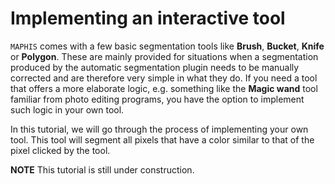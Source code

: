 # Implementing an interactive tool
`MAPHIS` comes with a few basic segmentation tools like **Brush**, **Bucket**, **Knife** or **Polygon**. These are mainly provided for situations when a segmentation produced by the automatic segmentation plugin needs to be manually corrected and are therefore very simple in what they do.
If you need a tool that offers a more elaborate logic, e.g. something like the **Magic wand** tool familiar from photo editing programs, you have the option to implement such logic in your own tool. 

In this tutorial, we will go through the process of implementing your own tool. This tool will segment all pixels that have a color similar to that of the pixel clicked by the tool.

**NOTE** This tutorial is still under construction.